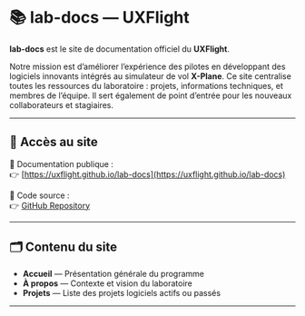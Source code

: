 # 📚 lab-docs — UXFlight

**lab-docs** est le site de documentation officiel du **UXFlight**.

Notre mission est d’améliorer l’expérience des pilotes en développant des logiciels innovants intégrés au simulateur de vol **X-Plane**. Ce site centralise toutes les ressources du laboratoire : projets, informations techniques, et membres de l’équipe. Il sert également de point d’entrée pour les nouveaux collaborateurs et stagiaires.

---

## 🔗 Accès au site

📎 Documentation publique :  
👉 [https://uxflight.github.io/lab-docs](https://uxflight.github.io/lab-docs)

📎 Code source :  
👉 [GitHub Repository](https://github.com/UXFlight/lab-docs)

---

## 🗂️ Contenu du site

- **Accueil** — Présentation générale du programme
- **À propos** — Contexte et vision du laboratoire
- **Projets** — Liste des projets logiciels actifs ou passés

---

